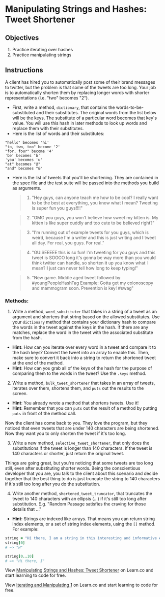 # Manipulating Strings and Hashes: Tweet Shortener

## Objectives

1. Practice iterating over hashes
2. Practice manipulating strings


## Instructions

A client has hired you to automatically post some of their brand messages to twitter, but the problem is that some of the tweets are too long. Your job is to automatically shorten them by replacing longer words with shorter representations (i.e. "two" becomes "2").

* First, write a method, `dictionary`, that contains the words-to-be-substituted and their substitutes. The original words from the list below will be the keys. The substitute of a particular word becomes that key's value. You will use this hash in later methods to look up words and replace them with their substitutes. 
* Here is the list of words and their substitutes:

```
"hello" becomes 'hi'
"to, two, too" become '2' 
"for, four" become '4'
'be' becomes 'b'
'you' becomes 'u'
"at" becomes "@" 
"and" becomes "&"
```

* Here is the list of tweets that you'll be shortening. They are contained in the spec file and the test suite will be passed into the methods you build as arguments. 

  
  >1. "Hey guys, can anyone teach me how to be cool? I really want to be the best at everything, you know what I mean? Tweeting is super fun you guys!!!!"

  >2. "OMG you guys, you won't believe how sweet my kitten is. My kitten is like super cuddly and too cute to be believed right?"
  
  >3. "I'm running out of example tweets for you guys, which is weird, because I'm a writer and this is just writing and I tweet all day. For real, you guys. For real."

  >4. "GUISEEEEE this is so fun! I'm tweeting for you guys and this tweet is SOOOO long it's gonna be way more than you would think twitter can handle, so shorten it up you know what I mean? I just can never tell how long to keep typing!"

  >5. "New game. Middle aged tweet followed by #youngPeopleHashTag Example: Gotta get my colonoscopy and mammogram soon. Prevention is key! #swag"

### Methods:

1. Write a method, `word_substituter` that takes in a string of a tweet as an argument and shortens that string based on the allowed substitutes. Use your `dictionary` method that contains your dictionary hash to compare the words in the tweet against the keys in the hash. If there are any matches, replace the word in the tweet with the associated substitute from the hash. 
  * **Hint:** How can you iterate over every word in a tweet and compare it to the hash keys? Convert the tweet into an array to enable this. Then, make sure to convert it back into a string to return the shortened tweet at the end of the method.
  * **Hint:** How can you grab all of the keys of the hash for the purpose of comparing them to the words in the tweet? Use the `.keys` method. 

2. Write a method, `bulk_tweet_shortener` that takes in an array of tweets, iterates over them, shortens them, and `puts` out the results to the screen. 
  * **Hint:** You already wrote a method that shortens tweets. Use it!
  * **Hint:** Remember that you can `puts` out the result of a method by putting `puts` in front of the method call. 



  Now the client has come back to you. They love the program, but they noticed that even tweets that are under 140 characters are being shortened. Now they want you to only shorten the tweet if it's too long.

3. Write a new method, `selective_tweet_shortener`, that only does the substitutions if the tweet is longer than 140 characters. If the tweet is 140 characters or shorter, just return the original tweet.

  Things are going great, but you're noticing that some tweets are too long still, even after substituting shorter words. Being the conscientious developer that you are, you talk to the client about this scenario and decide together that the best thing to do is just truncate the string to 140 characters if it's still too long after you do the substitution.
  
4. Write another method, `shortened_tweet_truncator`, that truncates the tweet to 140 characters with an ellipsis (...) if it's still too long after substitution. E.g. "Random Passage satisfies the craving for those details that ..."
  * **Hint:** Strings are indexed like arrays. That means you can return string index elements, or a set of string index elements, using the `[]` method. For example: 

```ruby
string = "Hi there, I am a string in this interesting and informative example"
string[0]
# => "H"

string[0..10]
# => "Hi there, I"
```


<p data-visibility='hidden'>View <a href='https://learn.co/lessons/tweet-shortener' title='Manipulating Strings and Hashes: Tweet Shortener'>Manipulating Strings and Hashes: Tweet Shortener</a> on Learn.co and start learning to code for free.</p>

<p class='util--hide'>View <a href='https://learn.co/lessons/tweet-shortener'>Iterating and Manipulating 1</a> on Learn.co and start learning to code for free.</p>
